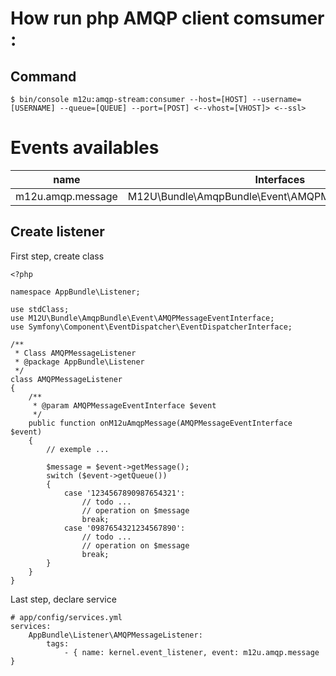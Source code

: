 How run php AMQP client comsumer : 
====

Command
---
````
$ bin/console m12u:amqp-stream:consumer --host=[HOST] --username=[USERNAME] --queue=[QUEUE] --port=[POST] <--vhost=[VHOST]> <--ssl>
````

Events availables
===

| name | Interfaces |
|--------------|--------------------------|
| m12u.amqp.message |  M12U\Bundle\AmqpBundle\Event\AMQPMessageEventInterface |

Create listener
---

First step, create class
````
<?php

namespace AppBundle\Listener;

use stdClass;
use M12U\Bundle\AmqpBundle\Event\AMQPMessageEventInterface;
use Symfony\Component\EventDispatcher\EventDispatcherInterface;

/**
 * Class AMQPMessageListener
 * @package AppBundle\Listener
 */
class AMQPMessageListener
{
    /**
     * @param AMQPMessageEventInterface $event
     */
    public function onM12uAmqpMessage(AMQPMessageEventInterface $event)
    {
        // exemple ...
        
        $message = $event->getMessage();
        switch ($event->getQueue())
        {
            case '1234567890987654321':
                // todo ...
                // operation on $message
                break;
            case '0987654321234567890':
                // todo ...
                // operation on $message
                break;
        }
    }
}
````

Last step, declare service
````
# app/config/services.yml
services:
    AppBundle\Listener\AMQPMessageListener:
        tags:
            - { name: kernel.event_listener, event: m12u.amqp.message }
````